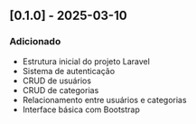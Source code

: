 ## [0.1.0] - 2025-03-10
### Adicionado
- Estrutura inicial do projeto Laravel
- Sistema de autenticação
- CRUD de usuários
- CRUD de categorias
- Relacionamento entre usuários e categorias
- Interface básica com Bootstrap